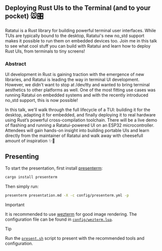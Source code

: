 ## Deploying Rust UIs to the Terminal (and to your pocket) 🐭🎛️

Ratatui is a Rust library for building powerful terminal user interfaces. While TUIs are typically bound to the desktop, Ratatui's new no_std support makes it possible to run them on embedded devices too. Join me in this talk to see what cool stuff you can build with Ratatui and learn how to deploy Rust UIs, from terminals to tiny screens!

### Abstract

UI development in Rust is gaining traction with the emergence of new libraries, and Ratatui is leading the way in terminal UI development. However, we didn't want to stop at /dev/tty and wanted to bring terminal aesthetics to other platforms as well. One of the most fitting use cases was running Ratatui on embedded systems and with the recently introduced no_std support, this is now possible!

In this talk, we'll walk through the full lifecycle of a TUI: building it for the desktop, adapting it for embedded, and finally deploying it to real hardware using Rust’s powerful cross-compilation toolchain. There will be a live demo of flashing and running a Ratatui-powered UI on an ESP32 microcontroller. Attendees will gain hands-on insight into building portable UIs and learn directly from the maintainer of Ratatui and walk away with cheesefull amount of inspiration ✨🧀

## Presenting

To start the presentation, first install [presenterm](https://github.com/mfontanini/presenterm):

```bash
cargo install presenterm
```

Then simply run:

```bash
presenterm presentation.md -X -c config/presenterm.yml -p
```

> [!IMPORTANT]  
> It is recommended to use [wezterm](https://github.com/wez/wezterm) for good image rendering. The configuration file can be found in [`config/wezterm.lua`](./config/wezterm.lua).

> [!TIP]  
> Run the [`present.sh`](./present.sh) script to present with the recommended tools and configuration.
